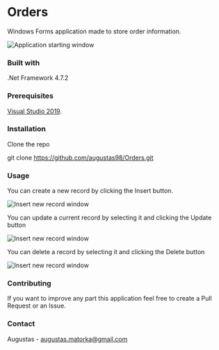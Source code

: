 # Orders
Windows Forms application made to store order information.
  
![Application starting window](https://i.imgur.com/WTJhswX.png)

### Built with

.Net Framework 4.7.2

### Prerequisites
[Visual Studio 2019](https://visualstudio.microsoft.com/vs/).

### Installation
Clone the repo  
  
git clone https://github.com/augustas98/Orders.git

### Usage
You can create a new record by clicking the Insert button.  
  
![Insert new record window](https://i.imgur.com/11zd3g9.png)
  
  
  
  
You can update a current record by selecting it and clicking the Update button  
  
![Insert new record window](https://i.imgur.com/QrGlnUG.png)  
  
  
  
  
You can delete a record by selecting it and clicking the Delete button  
  
![Insert new record window](https://i.imgur.com/CW2c731.png)  
  
  
  
### Contributing
If you want to improve any part this application feel free to create a Pull Request or an Issue.

### Contact
  
Augustas - augustas.matorka@gmail.com
